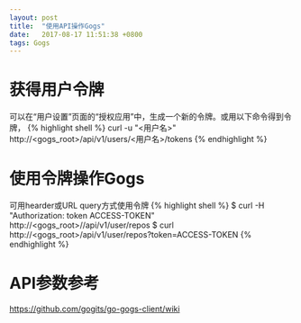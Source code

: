 ```yaml
---
layout: post
title:  "使用API操作Gogs"
date:   2017-08-17 11:51:38 +0800
tags: Gogs
---
```

# 获得用户令牌  
可以在“用户设置”页面的“授权应用”中，生成一个新的令牌。或用以下命令得到令牌，
{% highlight shell %}
curl -u "<用户名>" http://<gogs_root>/api/v1/users/<用户名>/tokens
{% endhighlight %}

# 使用令牌操作Gogs  
可用hearder或URL query方式使用令牌
{% highlight shell %}
$ curl -H "Authorization: token ACCESS-TOKEN" http://<gogs_root>//api/v1/user/repos
$ curl http://<gogs_root>/api/v1/user/repos?token=ACCESS-TOKEN
{% endhighlight %}

# API参数参考  
https://github.com/gogits/go-gogs-client/wiki
